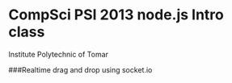 CompSci PSI 2013 node.js Intro class 
============
Institute Polytechnic of Tomar


###Realtime drag and drop using socket.io

